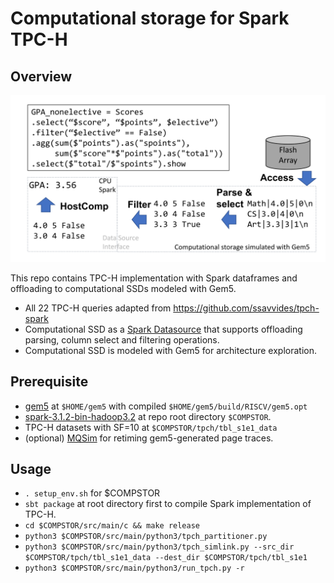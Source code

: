 # Computational storage for Spark TPC-H

## Overview

![Software Architecture](docs/README.svg)

This repo contains TPC-H implementation with Spark dataframes and offloading
to computational SSDs modeled with Gem5.

* All 22 TPC-H queries adapted from https://github.com/ssavvides/tpch-spark
* Computational SSD as a [Spark Datasource](https://spark.apache.org/docs/latest/sql-data-sources.html) that supports offloading parsing, column select and filtering operations.
* Computational SSD is modeled with Gem5 for architecture exploration.

## Prerequisite
* [gem5](https://github.com/compstorassasin/gem5) at `$HOME/gem5` with compiled `$HOME/gem5/build/RISCV/gem5.opt`
* [spark-3.1.2-bin-hadoop3.2](https://spark.apache.org/downloads.html) at repo root directory `$COMPSTOR`.
* TPC-H datasets with SF=10 at `$COMPSTOR/tpch/tbl_s1e1_data`
* (optional) [MQSim](https://github.com/compstorassasin/MQSim) for retiming gem5-generated page traces.

## Usage
* `. setup_env.sh` for $COMPSTOR
* `sbt package` at root directory first to compile Spark implementation of TPC-H.
* `cd $COMPSTOR/src/main/c && make release`
* `python3 $COMPSTOR/src/main/python3/tpch_partitioner.py`
* `python3 $COMPSTOR/src/main/python3/tpch_simlink.py --src_dir $COMPSTOR/tpch/tbl_s1e1_data --dest_dir $COMPSTOR/tpch/tbl_s1e1`
* `python3 $COMPSTOR/src/main/python3/run_tpch.py -r`

